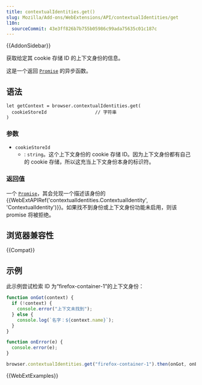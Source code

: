 ```yaml
---
title: contextualIdentities.get()
slug: Mozilla/Add-ons/WebExtensions/API/contextualIdentities/get
l10n:
  sourceCommit: 43e3ff826b7b755b05986c99ada75635c01c187c
---
```


{{AddonSidebar}}

获取给定其 cookie 存储 ID 的上下文身份的信息。

这是一个返回 [`Promise`](/zh-CN/docs/Web/JavaScript/Reference/Global_Objects/Promise) 的异步函数。

## 语法

```js-nolint
let getContext = browser.contextualIdentities.get(
  cookieStoreId                  // 字符串
)
```

### 参数

- `cookieStoreId`
  - : `string`。这个上下文身份的 cookie 存储 ID。因为上下文身份都有自己的 cookie 存储，所以这充当上下文身份本身的标识符。

### 返回值

一个 [`Promise`](/zh-CN/docs/Web/JavaScript/Reference/Global_Objects/Promise)，其会兑现一个描述该身份的 {{WebExtAPIRef('contextualIdentities.ContextualIdentity', 'ContextualIdentity')}}。如果找不到身份或上下文身份功能未启用，则该 promise 将被拒绝。

## 浏览器兼容性

{{Compat}}

## 示例

此示例尝试检索 ID 为“firefox-container-1”的上下文身份：

```js
function onGot(context) {
  if (!context) {
    console.error("上下文未找到");
  } else {
    console.log(`名字：${context.name}`);
  }
}

function onError(e) {
  console.error(e);
}

browser.contextualIdentities.get("firefox-container-1").then(onGot, onError);
```

{{WebExtExamples}}
